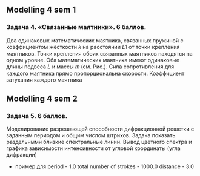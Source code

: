 
## Modelling 4 sem 1

### Задача 4. «Связанные маятники». 6 баллов.

Два одинаковых математических маятника, связанных пружиной с коэффициентом жёсткости 𝑘 на расстоянии 𝐿1 от точки крепления маятников. Точки крепления обоих связанных маятников находятся на одном уровне. Оба математических маятника имеют одинаковые длины подвеса 𝐿 и массы 𝑚 (см. Рис.). Сила сопротивления для каждого маятника прямо пропорциональна скорости. Коэффициент затухания каждого маятника 

## Modelling 4 sem 2

### Задача 5. 6 баллов.

Моделирование разрешающей способности дифракционной решетки с заданным
периодом и общим числом штрихов. Задача показать раздельными близкие спектральные
линии. Вывод цветного спектра и графика зависимости интенсивности от угловой
координаты (угла дифракции)

- пример для period - 1.0  total number of strokes - 1000.0 distance - 3.0 